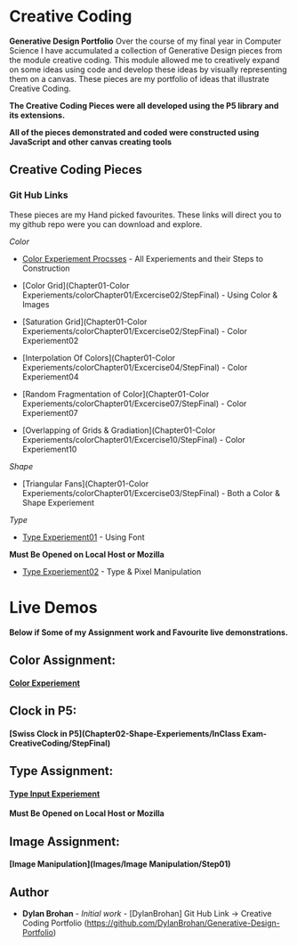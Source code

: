 # Creative Coding

**Generative Design Portfolio**
Over the course of my final year in Computer Science I have accumulated a collection of Generative Design pieces from the module creative coding. This module allowed me to creatively expand on some ideas using code and develop these ideas by visually representing them on a canvas. These pieces are my portfolio of ideas that illustrate Creative Coding.

**The Creative Coding Pieces were all developed using the P5 library and its extensions.**

**All of the pieces demonstrated and coded were constructed using JavaScript and other canvas creating tools**

## Creative Coding Pieces

### Git Hub Links

These pieces are my Hand picked favourites. These links will direct you to my github repo were you can download and explore.

_Color_

- [Color Experiement Procsses](https://github.com/DylanBrohan/Generative-Design-Portfolio/tree/master/Chapter01-Color%20Experiements) - All Experiements and their Steps to Construction

- [Color Grid](Chapter01-Color Experiements/colorChapter01/Excercise02/StepFinal) - Using Color & Images

- [Saturation Grid](Chapter01-Color Experiements/colorChapter01/Excercise02/StepFinal) - Color Experiement02

- [Interpolation Of Colors](Chapter01-Color Experiements/colorChapter01/Excercise04/StepFinal) - Color Experiement04

- [Random Fragmentation of Color](Chapter01-Color Experiements/colorChapter01/Excercise07/StepFinal) - Color Experiement07

- [Overlapping of Grids & Gradiation](Chapter01-Color Experiements/colorChapter01/Excercise10/StepFinal) - Color Experiement10

_Shape_

- [Triangular Fans](Chapter01-Color Experiements/colorChapter01/Excercise03/StepFinal) - Both a Color & Shape Experiement

_Type_

- [Type Experiement01](Chapter03-Type/type_from_outline_template) - Using Font

**Must Be Opened on Local Host or Mozilla**

- [Type Experiement02](Chapter03-Type/type_from_pixels_template) - Type & Pixel Manipulation

# Live Demos

**Below if Some of my Assignment work and Favourite live demonstrations.**

## Color Assignment:

#### [Color Experiement](Generative-Design-Portfolio/Chapter01-ColorExperiements/colorChapter01/Excercise04/StepFinal/)

## Clock in P5:

#### [Swiss Clock in P5](Chapter02-Shape-Experiements/InClass Exam-CreativeCoding/StepFinal)

## Type Assignment:

#### [Type Input Experiement](Chapter03-Type/Assignment3-Type)

**Must Be Opened on Local Host or Mozilla**

## Image Assignment:

#### [Image Manipulation](Images/Image Manipulation/Step01)

## Author

- **Dylan Brohan** - _Initial work_ - [DylanBrohan]
  Git Hub Link -> Creative Coding Portfolio
  (https://github.com/DylanBrohan/Generative-Design-Portfolio)
